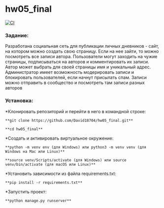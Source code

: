 # hw05_final

[![CI](https://github.com/yandex-praktikum/hw05_final/actions/workflows/python-app.yml/badge.svg?branch=master)](https://github.com/yandex-praktikum/hw05_final/actions/workflows/python-app.yml)
### Задание:
  Разработана социальная сеть для публикации личных дневников - сайт, на котором можно создать свою страницу. 
Если на нее зайти, то можно посмотреть все записи автора.
Пользователи могут заходить на чужие страницы, подписываться на авторов и комментировать их записи.
Автор может выбрать для своей страницы имя и уникальный адрес.
Администратор имеет возможность модерировать записи и блокировать пользователей, если начнут присылать спам.
Записи можно отправить в сообщество и посмотреть там записи разных авторов

### Установка:

*Клонировать репозиторий и перейти в него в командной строке:

```
**git clone https://github.com/David18704/hw05_final.git**
```

```
**cd hw05_final**
```

*Cоздать и активировать виртуальное окружение:

```
**python -m venv env (для Windows) или python3 -m venv venv (для Windows на Mac или Linux)**
```

```
**source venv/Scripts/activate (для Windows) или source venv/bin/activate (для macOS или Linux)**
```

*Установить зависимости из файла requirements.txt:


```
**pip install -r requirements.txt**
```


*Запустить проект:

```
**python manage.py runserver**
